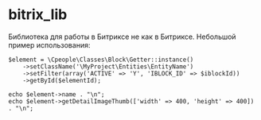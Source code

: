 bitrix_lib
==========

Библиотека для работы в Битриксе не как в Битриксе. Небольшой пример использования:

```
$element = \Cpeople\Classes\Block\Getter::instance()
    ->setClassName('\MyProject\Entities\EntityName')
    ->setFilter(array('ACTIVE' => 'Y', 'IBLOCK_ID' => $iblockId))
    ->getById($elementId);
    
echo $element->name . "\n";
echo $element->getDetailImageThumb(['width' => 400, 'height' => 400]) . "\n";
```
